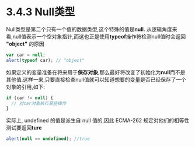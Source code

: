 # 3.4.3 Null类型

Null类型是第二个只有一个值的数据类型,这个特殊的值是**null**.
从逻辑角度来看,null值表示一个空对象指针,而这也正是使用**typeof**操作符检测null值时会返回 **"object"** 的原因

```js .line-numbers
var car = null;
alert(typeof car); // "object"
```

如果定义的变量准备在将来用于**保存对象**,那么最好将改变了初始化为**null**而不是其他值.这样一来,只要直接检查null值就可以知道想要的变量是否已经保存了一个对象的引用,如下:

```js .line-numbers
if (car != null) {
  // 对car对象执行某些操作
}
```

实际上, undefined 的值是派生自 null 值的,因此 ECMA-262 规定对他们的相等性测试要返回**ture**

```js .line-numbers
alert(null == undefined); //true
```
